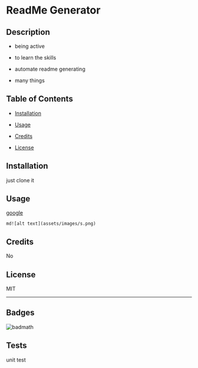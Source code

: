 # ReadMe Generator

## Description

- being active

- to learn the skills

- automate readme generating

- many things

## Table of Contents
- [Installation](#installation)

- [Usage](#usage)

- [Credits](#credits)

- [License](#license)

## Installation

just clone it
## Usage

[google](https://www.google.com/)

```md![alt text](assets/images/s.png)```

## Credits

No

## License

MIT

---
## Badges
![badmath](https://img.shields.io/github/languages/top/lernantino/badmath)
## Tests
unit test

    
